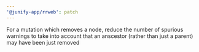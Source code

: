 ```yaml
---
'@junify-app/rrweb': patch
---
```


For a mutation which removes a node, reduce the number of spurious warnings to take into account that an anscestor (rather than just a parent) may have been just removed
